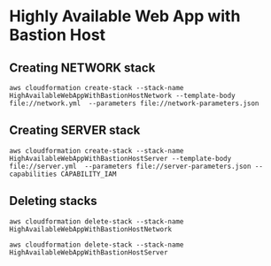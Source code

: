 # Highly Available Web App with Bastion Host

## Creating NETWORK stack
```terminal
aws cloudformation create-stack --stack-name HighAvailableWebAppWithBastionHostNetwork --template-body file://network.yml  --parameters file://network-parameters.json 
```

## Creating SERVER stack
```terminal
aws cloudformation create-stack --stack-name HighAvailableWebAppWithBastionHostServer --template-body file://server.yml  --parameters file://server-parameters.json --capabilities CAPABILITY_IAM
```

## Deleting stacks
```terminal
aws cloudformation delete-stack --stack-name HighAvailableWebAppWithBastionHostNetwork

aws cloudformation delete-stack --stack-name HighAvailableWebAppWithBastionHostServer
```